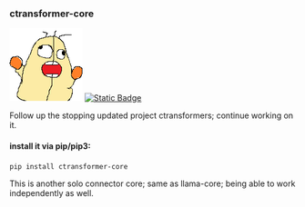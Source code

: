 ### ctransformer-core

[<img src="https://raw.githubusercontent.com/calcuis/ctransformer-core/master/milk.gif" width="128" height="128">](https://github.com/calcuis/ctransformer-core)
[![Static Badge](https://img.shields.io/badge/core-0.0.2-yellow?logo=github)](https://github.com/calcuis/ctransformer-core/releases)

Follow up the stopping updated project ctransformers; continue working on it.

#### install it via pip/pip3:
```
pip install ctransformer-core
```

This is another solo connector core; same as llama-core; being able to work independently as well.
